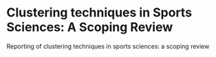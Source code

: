 # Clustering techniques in Sports Sciences: A Scoping Review 

Reporting of clustering techniques in sports sciences: a scoping review
